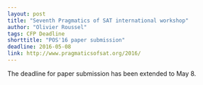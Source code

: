 ```yaml
---
layout: post
title: "Seventh Pragmatics of SAT international workshop"
author: "Olivier Roussel"
tags: CFP Deadline
shorttitle: "POS'16 paper submission"
deadline: 2016-05-08
link: http://www.pragmaticsofsat.org/2016/
---
```

The deadline for paper submission has been extended to May 8.


